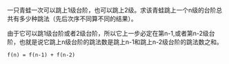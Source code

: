 一只青蛙一次可以跳上1级台阶，也可以跳上2级。求该青蛙跳上一个n级的台阶总共有多少种跳法（先后次序不同算不同的结果）。

由于它可以跳1级台阶或者2级台阶，所以它上一步必定在第n-1,或者第n-2级台阶，也就是说它跳上n级台阶的跳法数是跳上n-1和跳上n-2级台阶的跳法数之和。

`f(n) = f(n-1) + f(n-2)`